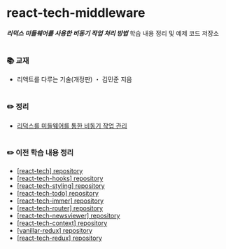 # react-tech-middleware
***리덕스 미들웨어를 사용한 비동기 작업 처리 방법*** 학습 내용 정리 및 예제 코드 저장소
<br>
<br>

### 📚 교재
- 리액트를 다루는 기술(개정판) ・ 김민준 지음<br>
  <br>

### ✏️ 정리
- [리덕스를 미들웨어를 통한 비동기 작업 관리](https://ssena.notion.site/18-7d55d0aa1c8a4b72bd4e28e63c00ab25?pvs=4)<br>
  <br>

### ✏️ 이전 학습 내용 정리
- [[react-tech] repository](https://github.com/LimSeNa/react-tech)<br>
- [[react-tech-hooks] repository](https://github.com/LimSeNa/react-tech-hooks)<br>
- [[react-tech-styling] repository](https://github.com/LimSeNa/react-tech-styling)<br>
- [[react-tech-todo] repository](https://github.com/LimSeNa/react-tech-todo)<br>
- [[react-tech-immer] repository](https://github.com/LimSeNa/react-tech-immer)<br>
- [[react-tech-router] repository](https://github.com/LimSeNa/react-tech-router)<br>
- [[react-tech-newsviewer] repository](https://github.com/LimSeNa/react-tech-newsviewer)<br>
- [[react-tech-context] repository](https://github.com/LimSeNa/react-tech-context)<br>
- [[vanillar-redux] repository](https://github.com/LimSeNa/vanillar-redux)<br>
- [[react-tech-redux] repository](https://github.com/LimSeNa/react-tech-redux)<br>